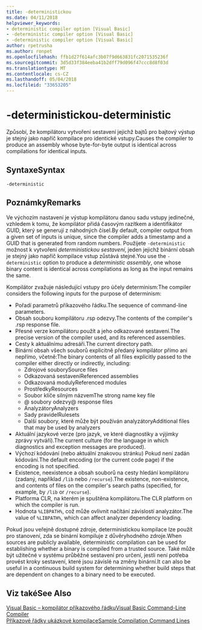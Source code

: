 ```yaml
---
title: -deterministickou
ms.date: 04/11/2018
helpviewer_keywords:
- deterministic compiler option [Visual Basic]
- -deterministic compiler option [Visual Basic]
- -deterministic compiler option [Visual Basic]
author: rpetrusha
ms.author: ronpet
ms.openlocfilehash: ffb1d27f614afc3b07f9d663831fc2071535236f
ms.sourcegitcommit: 3d5d33f384eeba41b2dff79d096f47ccc8d8f03d
ms.translationtype: MT
ms.contentlocale: cs-CZ
ms.lasthandoff: 05/04/2018
ms.locfileid: "33653205"
---
```

# <a name="-deterministic"></a><span data-ttu-id="c7c71-102">-deterministickou</span><span class="sxs-lookup"><span data-stu-id="c7c71-102">-deterministic</span></span>

<span data-ttu-id="c7c71-103">Způsobí, že kompilátoru vytvoření sestavení jejichž bajtů pro bajtový výstup je stejný jako napříč kompilace pro identické vstupy.</span><span class="sxs-lookup"><span data-stu-id="c7c71-103">Causes the compiler to produce an assembly whose byte-for-byte output is identical across compilations for identical inputs.</span></span> 

## <a name="syntax"></a><span data-ttu-id="c7c71-104">Syntaxe</span><span class="sxs-lookup"><span data-stu-id="c7c71-104">Syntax</span></span>

```
-deterministic
```

## <a name="remarks"></a><span data-ttu-id="c7c71-105">Poznámky</span><span class="sxs-lookup"><span data-stu-id="c7c71-105">Remarks</span></span>

<span data-ttu-id="c7c71-106">Ve výchozím nastavení je výstup kompilátoru danou sadu vstupy jedinečné, vzhledem k tomu, že kompilátor přidá časovým razítkem a identifikátor GUID, který se generují z náhodných čísel.</span><span class="sxs-lookup"><span data-stu-id="c7c71-106">By default, compiler output from a given set of inputs is unique, since the compiler adds a timestamp and a GUID that is generated from random numbers.</span></span> <span data-ttu-id="c7c71-107">Použijete `-deterministic` možnost k vytvoření *deterministickou sestavení*, jeden jejichž binární obsah je stejný jako napříč kompilace vstup zůstává stejné.</span><span class="sxs-lookup"><span data-stu-id="c7c71-107">You use the `-deterministic` option to produce a *deterministic assembly*, one whose binary content is identical across compilations as long as the input remains the same.</span></span>

<span data-ttu-id="c7c71-108">Kompilátor zvažuje následující vstupy pro účely determinism:</span><span class="sxs-lookup"><span data-stu-id="c7c71-108">The compiler considers the following inputs for the purpose of determinism:</span></span>

- <span data-ttu-id="c7c71-109">Pořadí parametrů příkazového řádku.</span><span class="sxs-lookup"><span data-stu-id="c7c71-109">The sequence of command-line parameters.</span></span>
- <span data-ttu-id="c7c71-110">Obsah souboru kompilátoru .rsp odezvy.</span><span class="sxs-lookup"><span data-stu-id="c7c71-110">The contents of the compiler's .rsp response file.</span></span>
- <span data-ttu-id="c7c71-111">Přesné verze kompilátoru použít a jeho odkazované sestavení.</span><span class="sxs-lookup"><span data-stu-id="c7c71-111">The precise version of the compiler used, and its referenced assemblies.</span></span>
- <span data-ttu-id="c7c71-112">Cesty k aktuálnímu adresáři.</span><span class="sxs-lookup"><span data-stu-id="c7c71-112">The current directory path.</span></span>
- <span data-ttu-id="c7c71-113">Binární obsah všech souborů explicitně předaný kompilátor přímo ani nepřímo, včetně:</span><span class="sxs-lookup"><span data-stu-id="c7c71-113">The binary contents of all files explicitly passed to the compiler either directly or indirectly, including:</span></span> 
    - <span data-ttu-id="c7c71-114">Zdrojové soubory</span><span class="sxs-lookup"><span data-stu-id="c7c71-114">Source files</span></span>
    - <span data-ttu-id="c7c71-115">Odkazovaná sestavení</span><span class="sxs-lookup"><span data-stu-id="c7c71-115">Referenced assemblies</span></span>
    - <span data-ttu-id="c7c71-116">Odkazovaná moduly</span><span class="sxs-lookup"><span data-stu-id="c7c71-116">Referenced modules</span></span>
    - <span data-ttu-id="c7c71-117">Prostředky</span><span class="sxs-lookup"><span data-stu-id="c7c71-117">Resources</span></span>
    - <span data-ttu-id="c7c71-118">Soubor klíče silným názvem</span><span class="sxs-lookup"><span data-stu-id="c7c71-118">The strong name key file</span></span>
    - <span data-ttu-id="c7c71-119">@ soubory odezvy</span><span class="sxs-lookup"><span data-stu-id="c7c71-119">@ response files</span></span>
    - <span data-ttu-id="c7c71-120">Analyzátory</span><span class="sxs-lookup"><span data-stu-id="c7c71-120">Analyzers</span></span>
    - <span data-ttu-id="c7c71-121">Sady pravidel</span><span class="sxs-lookup"><span data-stu-id="c7c71-121">Rulesets</span></span>
    - <span data-ttu-id="c7c71-122">Další soubory, které může být používán analyzátory</span><span class="sxs-lookup"><span data-stu-id="c7c71-122">Additional files that may be used by analyzers</span></span>
- <span data-ttu-id="c7c71-123">Aktuální jazykové verze (pro jazyk, ve které diagnostiky a výjimky zprávy vytváří).</span><span class="sxs-lookup"><span data-stu-id="c7c71-123">The current culture (for the language in which diagnostics and exception messages are produced).</span></span>
- <span data-ttu-id="c7c71-124">Výchozí kódování (nebo aktuální znakovou stránku) Pokud není zadán kódování.</span><span class="sxs-lookup"><span data-stu-id="c7c71-124">The default encoding (or the current code page) if the encoding is not specified.</span></span>
- <span data-ttu-id="c7c71-125">Existence, neexistence a obsah souborů na cesty hledání kompilátoru (zadaný, například `/lib` nebo `/recurse`).</span><span class="sxs-lookup"><span data-stu-id="c7c71-125">The existence, non-existence, and contents of files on the compiler's search paths (specified, for example, by `/lib` or `/recurse`).</span></span>
- <span data-ttu-id="c7c71-126">Platforma CLR, na kterém je spuštěna kompilátoru.</span><span class="sxs-lookup"><span data-stu-id="c7c71-126">The CLR platform on which the compiler is run.</span></span>
- <span data-ttu-id="c7c71-127">Hodnota `%LIBPATH%`, což může ovlivnit načítání závislostí analyzátor.</span><span class="sxs-lookup"><span data-stu-id="c7c71-127">The value of `%LIBPATH%`, which can affect analyzer dependency loading.</span></span>

<span data-ttu-id="c7c71-128">Pokud jsou veřejně dostupné zdroje, deterministickou kompilace lze použít pro stanovení, zda se binární kompiluje z důvěryhodného zdroje.</span><span class="sxs-lookup"><span data-stu-id="c7c71-128">When sources are publicly available, deterministic compilation can be used for establishing whether a binary is compiled from a trusted source.</span></span> <span data-ttu-id="c7c71-129">Také může být užitečné v systému průběžné sestavení pro určení, jestli není potřeba provést kroky sestavení, které jsou závislé na změny binární.</span><span class="sxs-lookup"><span data-stu-id="c7c71-129">It can also be useful in a continuous build system for determining whether build steps that are dependent on changes to a binary need to be executed.</span></span> 

## <a name="see-also"></a><span data-ttu-id="c7c71-130">Viz také</span><span class="sxs-lookup"><span data-stu-id="c7c71-130">See Also</span></span>
[<span data-ttu-id="c7c71-131">Visual Basic – kompilátor příkazového řádku</span><span class="sxs-lookup"><span data-stu-id="c7c71-131">Visual Basic Command-Line Compiler</span></span>](../../../visual-basic/reference/command-line-compiler/index.md)  
[<span data-ttu-id="c7c71-132">Příkazové řádky ukázkové kompilace</span><span class="sxs-lookup"><span data-stu-id="c7c71-132">Sample Compilation Command Lines</span></span>](../../../visual-basic/reference/command-line-compiler/sample-compilation-command-lines.md)
